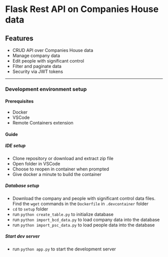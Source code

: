# Flask Rest API on Companies House data

## Features

- CRUD API over Companies House data
- Manage company data
- Edit people with significant control
- Filter and paginate data
- Security via JWT tokens


---


### Development environment setup

#### Prerequisites

- Docker
- VSCode
- Remote Containers extension

#### Guide

##### IDE setup
- Clone repository or download and extract zip file
- Open folder in VSCode
- Choose to reopen in container when prompted
- Give docker a minute to build the container
##### Database setup
- Download the company and people with significant control data files. Find the `wget` commands in the `Dockerfile` in  `.devcontainer` folder
- `cd` to `setup` folder
- run `python create_table.py` to initialize database
- run `python import_bcd_data.py` to load company data into the database
- run `python import_psc_data.py` to load people data into the database
##### Start dev server
- run `python app.py` to start the development server
